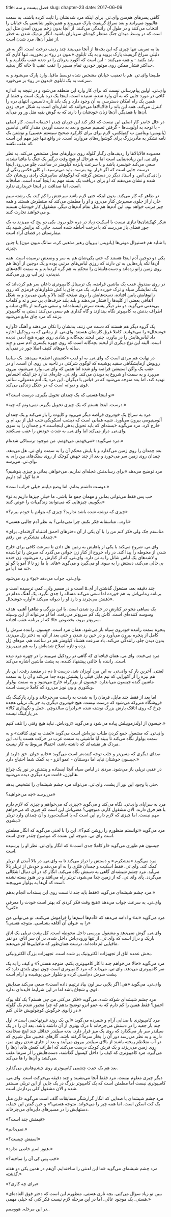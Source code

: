 title: فصل بیست و سه
slug: chapter-23
date: 2017-06-09

گاهی پسرهای هم‌سن وای.تی. برای اینکه مرد شدنشان را ثابت کرده باشند، به سمت هالیوود می‌رانند و بعد سراغ گریفیث پارک می‌روند و همین‌طور شانسی یک خیابان را انتخاب می‌کنند و در طول آن رانندگی می‌کنند. از آنجا بدون زخم بیرون آمدن مثل این است که در وسط میدان جنگ منتظر کودتای سربازان باشید. انگار نزدیک‌ شدن به خطر از نظر آن‌ها، مرد شدن است.

بنا به تعریف تنها چیزی که این بچه‌ها از آنجا می‌بینند چند ردیف درخت است. اگر به هر دلیلی سراغ گریفیث پارک بروید و به یک تابلوی «بدون در رو» بر بخورید، تنها کاری که باید بکنید - و همه می‌کنند - این است که آکورد پدرتان را در دنده عقب بگذارید و با حداکثر فشار ممکن روی موتور خودرو، تمام مسیر را عقب عقب تا خانه گاز بدهید.

طبیعتا وای.تی. هم با تعقیب خیابان مشخص شده توسط مافیا، وارد پارک می‌شود و به سرعت به یک تابلوی «بدون در رو» بر می‌خورد.

وای.تی. اولین پیام‌رسانی نیست که برای کار وارد این منطقه می‌شود و در نتیجه به اندازه کافی در مورد جایی که به آن وارد شده، شنیده است. اینجا یک دره باریک است و فقط از همین یک راه امکان دسترسی به آن وجود دارد و یک باند تازه تاسیس، انتهای دره را کنترل می‌کند. همه این باند را فالابالاها می‌خوانند که اشاره‌ای است به شکل حرف زدن آن‌ها با همدیگر. آن‌ها زبان خودشان را دارند که به گوش بقیه مثل ور ور می‌آید.

در حال حاضر کار اصلی این نیست که فکر کند این جریان چقدر احمقانه است. کار اصلی - با توجه به اولویت‌ها - گرفتن تصمیم صحیح و بعد به دست آوردن مقدار کافی نیاسین (پانویس: ویتامین ب کمپلکس، لازم برای برای کارکرد صحیح سیستم عصبی) و نوشتن یک نامه تشکر به مادربزرگ برای گوشواره‌های مروارید است. در واقع تنها چیز مهم این است که عقب نکشد.

محدوده فالابالاها را ردیف‌های رگبار گلوله روی دیوارهای محل مشخص می‌کند. به نظر وای.تی. این زیاده‌نمایی است اما به هرحال او هیچ وقت درگیر یک جنگ با مافیا نشده. سعی می‌کند خونسرد باشد و با سرعت پانزده کیلومتر در ساعت، جلو می‌رود. اینجا درست جایی است که اگر قرار بود بترسد، باید می‌ترسید. او کلی فکس رنگی از رادی.کی.اس. و اسناد دیگر در دستش گرفته که لوگوهای سایبرنتیک رادی رویشان حک شده و نشان می‌دهند که او برای دریافت یک بسته مهم به اینجا آمده است. صادقانه است. اما صداقت در اینجا خریداری ندارد.

در ظاهر که کار می‌کند. بدون اینکه حتی لازم باشد سرعتش را کم کند، یک رشته سیم خاردار از جلوی مسیرش کنار می‌رود و او را مطمئن می‌کند که منتظرش هستند و همه چیز مرتب خواهد بود. این آدم‌ها هم مثل تمام آدم‌های دیگر، مشغول کار خودشان هستند و می‌خواهند تجارت کنند.

شکر کهکشان‌ها نیازی نیست با اسکیت زیاد در دره جلو برود. یکی دو پیچ که می‌زند به یک جور فضای باز می‌رسد که با درخت احاطه شده است. جایی که برایش شبیه یک تیمارستان در فضای آزاد است.

یا شاید هم فستیوال مونی‌ها (پانویس: پیروان رهبر مذهبی کره، سانگ میون مون) یا چنین چیزی.

یکی دو دوجین آدم اینجا هستند که حتی یکی‌شان هم به سر و وضعش نرسیده است. همه آن‌ها تکه پاره‌هایی به تن دارند که روزی لباس‌های مرتبی بوده و یک دوجین از آن‌ها هم روی زمین زانو زده‌اند و دست‌هایشان را محکم به هم گره کرده‌اند و به سمت الاهه‌های ندیدنی، زیر لب ور ور می‌کنند.

در روی صندوق عقب یک ماشین قراضه، یک ترمینال کامپیوتری داغان سر هم کرده‌اند که یک نمایشگر سیاه و ترک خورده دارد. یک مرد چاق با کش شلوارهای قرمزی که روی زانوهایش پایین افتاده، دست‌هایش را روی صفحه کلید بالا و پایین می‌برد و به شکل اتفاقی بعضی از کلیدها را فشار می‌دهند و بلند بلند حرف‌های بی سر و ته و کلمات بی‌معنی می‌گوید. دو نفر دیگر پشت سرش ایستاده‌اند و سعی می‌کنند از بالای شانه‌ و اطراف بدنش به کامپیوتر نگاه بیندازند و گاه گداری هم سعی می‌کنند دستی به کامپیوتر بزنند که مرد چاق مانع می‌شود.

یک گروه دیگر هم هستند که دست می زنند، بدنشان را تکان می‌دهند و آهنگ «آواره خوشحال» را می‌خوانند. کاملا غرق کارشان هستند. وای.تی. از زمانی که به رودکیل اجازه داد لباس‌هایش را در بیاورد، چنین لبخند بچه‌گانه و شادی روی چهره هیچ آدمی ندیده است. البته این نوع دیگری از لبخند بچه‌گانه است که روی چهره یکسری آدم سی و چند ساله با موهای کثیف اصلا جور در نمی‌آید.

در نهایت هم مردی است که وای.تی. به او لقب «کشیش اعظم» می‌دهد. یک سابقا روپوش آزمایشگاهی سفید پوشیده که لوگوی شرکتی در ناحیه بی روی آن است. او در عقب یک واگن استیشن قراضه ولو شده اما همین که وای.تی. وارد می‌شود،‌ بیرون می‌پرد و به سمت او شروع به دویدن می‌کند. وای.تی. چاره‌ای ندارد جز اینکه احساس تهدید کند، اما بعد متوجه می‌شود که در قیاس با دیگران، این مرد یک آدم معمولی، سالم، قوی و دیوانه است که در جنگل زندگی می‌کند.

«تو اینجا هستی که یک چمدان تحویل بگیری. درست است؟»

«درست. اینجا هستم که یک چیزی تحویل بگیرم. نمی‌دونم که چیه.»

مرد به سراغ یک خودروی قراضه دیگر می‌رود و کاپوت را باز می‌کند و یک چمدان آلومینیومی بیرون می‌آورد. شبیه همانی است که دیشب اسکویکی شب قبل از بی.ام.و. خارج کرد. مرد می‌گوید «بسته‌ای که باید تحویل بدهی اینجاست.» و چمدان را به سوی وای.تی. دراز می‌کند اما وای.تی. به شدت خودش را عقب می‌کشد.

مرد می‌گوید: «می‌فهمم. می‌فهمم. من موجود ترسناکی شده‌ام.»

بعد چمدان را روی زمین می‌گذارد و با پایش محکم آن را به سمت وای.تی. هل می‌دهد. چمدان روی زمین سر می‌خورد و بعد از چند جهش کوچک از روی سنگ‌های بین راه، به وای.تی. می‌رسد.

مرد توضیح می‌دهد «برای رساندنش عجله‌ای نداریم. می‌خواهی بمانی و چیزی بنوشیم؟ ما کول اید داریم.»

«دوست داشتم بمانم. اما وضع دیابتم خیلی خراب است.»

«خب پس فقط می‌توانی بمانی و مهمان جمع ما باشی. ما خیلی چیزها داریم به تو بگوییم. چیزهایی که می‌توانند زندگی‌ات را عوض کنند.»

«چیزی که نوشته شده باشد ندارید؟ چیزی که بتوانم با خودم ببرم؟»

«اوه... متاسفانه فکر نکنم. چرا نمی‌مانی؟ به نظر آدم جالبی هستی.»

«متاسفم جک ولی فکر کنم من را با آن یکی از آن دخترهای احمق اشتباه گرفته‌ای. برای چمدان متشکرم. من رفتم.»

وای.تی. شروع می‌کند با یکی از پاهایش به زمین هل دادن تا سرعت کافی برای خارج شدن از محوطه را پیدا کند. در راه خروج از کنار زن جوانی می‌گذرد که سرش را تراشیده و لاشه‌های یک لباس شانل را به تن دارد. وای.تی. که از کنارش رد می‌شود، زن خنده بی‌حالی می‌کند، دستش را به سوی او می‌گیرد و می‌گوید «های. با ما زو نا لا آمو پا گو لو نه مه ا با دو».

وای.تی. جواب می‌دهد «یو» و رد می‌شود.

چند دقیقه بعد، مشغول گذشتن از آی.۵ است و در مسیر ولی. کمی ترسیده است و برنامه‌ زمانی‌اش به هم خورده اما سعی می‌کند مساله را جدی نگیرد. یک آهنگ مدام در ذهنش می‌چرند و دارد او را دیوانه می‌کند «آواره خوشحال».

یک سیاهی محو در کنارش در حال رد شدن است. با این بزرگی و ظاهرا آهنی، هدف وسوسه کننده‌ای است. کاش یک کم سریع‌تر می‌رفت. اما او می‌تواند از این وسیله سریع‌تر برود، بخصوص حالا که از برنامه عقب افتاده.

پنجره سمت راننده خودروی سیاه باز می‌شود. همان مرد است. جیسون. راننده سرش را کامل از پنجره بیرون می‌آورد و در حین رد شدن و حتی بعد از آن، به دختر زل می‌زند. بدون دیدن جلو، رانندگی می‌کند. باد سرعت هشتاد کیلومتر هم در ساعت هم، موهای ژل زده و تازه اصلاح شده‌اش را به هم نمی‌ریزد.

مرد می‌خندد. وای.تی. همان قیافه‌ای که گاهی در رودکیل می‌بیند را در چهره مرد دیده است. راننده با حالتی پیشنهاد کننده، به پشت ماشین اشاره می‌کند.

لعنتی. آخرین بار که وای.تی. به این مرد‌ آویزان شد، درست تا دم در مقصد رفت. این بار هم نیزه را از آکورایی که نیم مایل قبلی را پشتش بوده جدا می‌کند و آن را به سمت ماشین گنده جیسون می‌اندازد. جیسون از بزرگراه خارج می‌شود و به سمت بولوار ویکتوری و ون نویز می‌رود که کاملا درست است.

اما بعد از فقط چند مایل، فرمان را به شدت به راست می‌چرخاند و وارد پارکینگ یک فروشگاه متروکه می‌شود که درست نیست. هیچ خودروی دیگری به جز یک تریلی هجده چرخ که روی اتاقک بارش بزرگ نوشته شده «برادران سالدوچی. حمل و نگهداری کالا» در پارکینگ نیست.

جیسون از اولدزموبیلش پیاده می‌شود و می‌گوید «زودباش. نباید هیچ وقتی را تلف کنیم.»

وای.تی. که مشغول جمع کردن طناب نیزه‌اش است می‌گوید «لعنت به توی کثافت» و به سمت بولوار نگاه می‌کند تا ببیند آیا ماشینی به سمت غرب در حرکت هست یا نه. این مردک هر نقشه‌ای که داشته باشد، احتمالا مربوط به کار نیست.

صدای دیگری که مسن‌تر و جلب توجه کننده‌تر است می‌گوید «خانم جوان. حق دارید از جیسون خوشتان نیاید اما دوستتان - عمو انزو - به کمک شما احتیاج دارد.»

در عقبی تریلی باز می‌شود. مردی در لباس سیاه آنجا ایستاده و پشتش در نور یک چراغ هالوژن، قامت مرد دیگری دیده می‌شود.

حتی با وجود این نور از پشت، وای.تی. می‌تواند مرد چشم شیشه‌ای را تشخیص بدهد.

می‌پرسد «چه می‌خواهید؟»

مرد به سراپای وای.تی. نگاه می‌کند و می‌گوید «چیزی که می‌خواهم و چیزی که لازم دارم با هم فرق دارند. الان مشغول کارم. متوجهی؟ معنی‌اش این است که چیزی که می‌خواهم مهم نیست. اما چیزی که لازم دارم این است که با اسکیت‌بورد و آن چمدان وارد تریلر بشوی.»

مرد می‌‌گوید «توانستم منظورم را روشن کنم؟». این را با لحنی می‌گوید که انگار مطمئن است وای.تی. متوجه این نشده که موضوع چقدر جدی است.

جیسون هم طوری می‌گوید «او کاملا جدی است.»‌ که انگار وای.تی. نظر او را پرسیده است.

مرد می‌گوید «متشکرم.» و دستش را دراز می‌کند تا به وای.تی. در بالا آمدن از تریلر کمک کند. وای.تی. فقط اسکیت و چمدان فلزی را به او می‌دهد و خودش از تریلر بالا می‌آید. مرد چشم شیشه‌ای گاهی به دستش نگاه می‌کند. انگار که در آن دنبال اشکالی می‌گردد. پای وای.تی. که از زمین جدا می‌شود، تریلر راه می‌افتد و در هنوز بسته نشده است که آن‌ها به بولوار می‌پیچند.

مرد چشم شیشه‌ای می‌گوید «فقط باید چند تا تست روی این بسته‌ات انجام بدهم.»

وای.تی. به سرعت جواب می‌دهد «هیچ وقت فکر کردی که بهتر است خودت را معرفی کنی؟»

مرد می‌گوید «نه» و ادامه می‌دهد که «آدم‌ها اسم‌ها را فراموش می‌کنند. تو می‌توانی من را به عنوان آن آقاهه بشناسی. متوجه هستی؟»

وای.تی. گوش نمی‌دهد و مشغول بررسی داخل محوطه است. کل پشت تریلی یک اتاق باریک و دراز است که وای.تی. از تنها ورودی‌اش داخل شده. در آن سر اتاق، دو نفر مافیایی لم داده‌اند. درست همان‌طور که مافیایی‌ها لم می‌دهند.

بخش عمده اتاق از تجهیزات الکترونیک پر شده است. تجهیزات بزرگ الکترونیکی.

مرد می‌گوید «حالا می‌خواهم چند تا کار کامپیوتری بکنم. متوجه هستی؟» و کیف را به یک نفر کامپیوتری می‌دهد. وای.تی. می‌داند که مرد کامپیوتری است چون موی بلندی دارد که پشت سرش دم‌اسبی کرده و شلوار جین پوشیده و آرام است.

وای.تی. می‌گوید «هی! اگر بلایی سر اون بیاد ترتیبم داده است.» سعی می‌کند صدایش قوی و شجاع باشد اما در این شرایط فایده‌ای ندارد.

مرد چشم شیشه‌ای شوکه شده. می‌گوید «فکر می‌کنی من چی هستم؟ یک کله پوک احمق؟ فقط همین را کم دارم که به عمو انزو توضیح بدهم که چرا مجبور شدم یک گلوله در زانوی خرگوش کوچولویش خالی کنم.»

مرد کامپیوتری با صدایی آرام و شمرده می‌گوید «این یک روند غیرتهاجمی است». اول چند بار جعبه را در دستش می‌چرخاند تا درک بهتری از آن داشته باشد. بعد آن را در یک سیلندر سر باز می‌گذارد که روی یک میز قرار دارد. بدنه سیلندر حداقل چند اینچ ضخامت دارند و به نظر می‌رسد دور آن را بخار سرما گرفته باشد. گازهای عجیبی مثل شیری که در آب متلاطم ریخته باشند از بالای سیلندر بیرون می‌آیند و بعد از جاری شدن روی میز، روی زمین می‌ریزند و یک فرش کوچک درست می‌کنند که اطراف کفش های آن‌ها را می‌گیرد. مرد کامپیوتری که کیف را داخل کپسول گذاشته، دست‌هایش را از سرما عقب می‌کشد و آن‌ها را ها می‌کند.

بعد هم یک جفت چشمی کامپیوتری روی چشم‌هایش می‌گذارد.

دیگر چیزی معلوم نیست. مرد فقط آنجا می‌نشیند و چند دقیقه بی‌حرکت است. وای.تی. کامپیوتری نیست اما مطمئن است که یک کامپیوتر بزرگ در یک جایی از این تریلی مستقر شده و الان مشغول کلی پردازش است.

مرد چشم شیشه‌ای با صدایی که انگار گزارشگر مسابقات گلف است می‌گوید «این مثل یک کت اسکن است. اما همه چیز را می‌خواند. متوجه هستی؟» و حین گفتن این جمله، دستهایش را در مسیرهای دایره‌ای می‌چرخاند.

«قیمتش چند است؟»

«نمی‌دانم.»

«اسمش چیست؟»

«هنوز اسم خاصی ندارد.»

«خب پس کی آن را ساخته؟»

مرد چشم شیشه‌ای می‌گوید «ما این لعنتی را ساخته‌ایم. آن‌هم در همین یکی دو هفته گذشته.»

«برای چه کاری؟»


«ببین تو زیاد سوال می‌کنی. بچه نازی هستی. منظورم این است که دختر فوق العاده‌ای هستی. یک موجود عالی. اما در این مرحله لازم نیست فکر کنی که خیلی مهمی.»

در این مرحله. هووممم..
